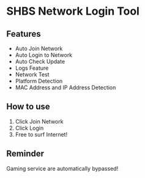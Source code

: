 # SHBS Network Login Tool
## Features
- Auto Join Network
- Auto Login to Network
- Auto Check Update
- Logs Feature
- Network Test
- Platform Detection
- MAC Address and IP Address Detection
## How to use
1. Click Join Network
2. Click Login
3. Free to surf Internet!

## Reminder
Gaming service are automatically bypassed!
